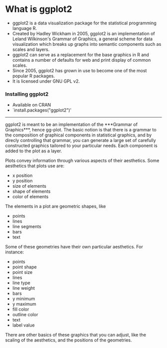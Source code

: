 What is ggplot2
===========================

- ggplot2 is a data visualization package for the statistical programming language R. 
- Created by Hadley Wickham in 2005, ggplot2 is an implementation of Leland Wilkinson's Grammar of Graphics, a general 
 scheme for data visualization which breaks up graphs into semantic components such as scales and layers. 
- ggplot2 can serve as a replacement for the base graphics in R and contains a number of defaults for web and print 
display of common scales. 
- Since 2005, ggplot2 has grown in use to become one of the most popular R packages.
- It is licensed under GNU GPL v2.

### Installing ggplot2

- Available on CRAN
- `install.packages("ggplot2")'

<hr>
ggplot2 is meant to be an implementation of the ***Grammar of Graphics***, hence gg-plot. The basic notion is that there is a grammar to the composition of graphical components in statistical graphics, and by direcly controlling that grammar, you can generate a large set of carefully constructed graphics tailored to your particular needs. Each component is added to the plot as a layer.

Plots convey information through various aspects of their aesthetics. Some aesthetics that plots use are:
- x position
- y position
- size of elements
- shape of elements
- color of elements

The elements in a plot are geometric shapes, like
- points
- lines
- line segments
- bars
- text

Some of these geometries have their own particular aesthetics. For instance:
- points
 - point shape
 - point size
- lines
 - line type
 - line weight
- bars
 - y minimum
 - y maximum
 - fill color
 - outline color
- text
 - label value

There are other basics of these graphics that you can adjust, like the scaling of the aesthetics, and the positions of the geometries.
